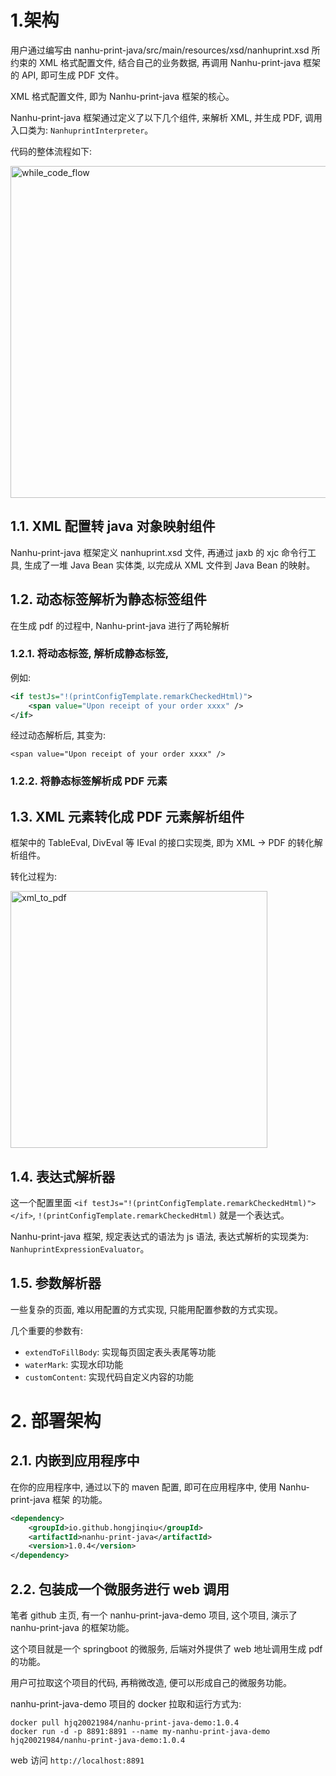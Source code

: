 # 1.架构

用户通过编写由 nanhu-print-java/src/main/resources/xsd/nanhuprint.xsd 所约束的 XML 格式配置文件, 结合自己的业务数据, 
再调用 Nanhu-print-java 框架的 API, 即可生成 PDF 文件。

XML 格式配置文件, 即为 Nanhu-print-java 框架的核心。

Nanhu-print-java 框架通过定义了以下几个组件, 来解析 XML, 并生成 PDF, 调用入口类为: `NanhuprintInterpreter`。

代码的整体流程如下:

<img width="531" alt="while_code_flow" src="https://github.com/hongjinqiu/nanhu-print-java/assets/1661806/e261f56e-c511-4813-8907-e3bdba235e69">

	 
## 1.1. XML 配置转 java 对象映射组件
Nanhu-print-java 框架定义 nanhuprint.xsd 文件, 再通过 jaxb 的 xjc 命令行工具, 生成了一堆 Java Bean 实体类, 	以完成从 XML 文件到 Java Bean 的映射。

## 1.2. 动态标签解析为静态标签组件

在生成 pdf 的过程中, Nanhu-print-java 进行了两轮解析

### 1.2.1. 将动态标签, 解析成静态标签,
例如:
```xml
<if testJs="!(printConfigTemplate.remarkCheckedHtml)">
    <span value="Upon receipt of your order xxxx" />
</if>
```

经过动态解析后, 其变为:

`<span value="Upon receipt of your order xxxx" />`

### 1.2.2. 将静态标签解析成 PDF 元素

## 1.3. XML 元素转化成 PDF 元素解析组件

框架中的 TableEval, DivEval 等 IEval 的接口实现类,  即为 XML -> PDF 的转化解析组件。

转化过程为:

<img width="411" alt="xml_to_pdf" src="https://github.com/hongjinqiu/nanhu-print-java/assets/1661806/11fc0bd0-f898-4ef4-81ae-4768b20ed92d">

## 1.4. 表达式解析器
这一个配置里面 `<if testJs="!(printConfigTemplate.remarkCheckedHtml)"></if>`, `!(printConfigTemplate.remarkCheckedHtml)` 就是一个表达式。

Nanhu-print-java 框架, 规定表达式的语法为 js 语法, 表达式解析的实现类为: `NanhuprintExpressionEvaluator`。

## 1.5. 参数解析器
一些复杂的页面, 难以用配置的方式实现, 只能用配置参数的方式实现。

几个重要的参数有:

- `extendToFillBody`: 实现每页固定表头表尾等功能
- `waterMark`: 实现水印功能
- `customContent`: 实现代码自定义内容的功能

# 2. 部署架构

## 2.1. 内嵌到应用程序中
在你的应用程序中, 通过以下的 maven 配置, 即可在应用程序中, 使用 Nanhu-print-java 框架 的功能。
```xml
<dependency>
    <groupId>io.github.hongjinqiu</groupId>
    <artifactId>nanhu-print-java</artifactId>
    <version>1.0.4</version>
</dependency>
```

## 2.2. 包装成一个微服务进行 web 调用
笔者 github 主页, 有一个 nanhu-print-java-demo 项目, 这个项目, 演示了 nanhu-print-java 的框架功能。

这个项目就是一个 springboot 的微服务, 后端对外提供了 web 地址调用生成 pdf 的功能。

用户可拉取这个项目的代码, 再稍微改造, 便可以形成自己的微服务功能。

nanhu-print-java-demo 项目的 docker 拉取和运行方式为:
```
docker pull hjq20021984/nanhu-print-java-demo:1.0.4
docker run -d -p 8891:8891 --name my-nanhu-print-java-demo hjq20021984/nanhu-print-java-demo:1.0.4
```

web 访问 `http://localhost:8891`
